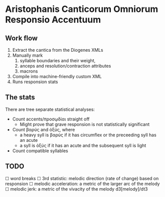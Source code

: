 # Aristophanis Canticorum Omniorum Responsio Accentuum

## Work flow
1. Extract the cantica from the Diogenes XMLs
2. Manually mark 
   1. syllable boundaries and their weight, 
   2. anceps and resolution/contraction attributes
   3. macrons
3. Compile into machine-friendly custom XML
4. Runs responsion stats 

## The stats

There are tree separate statistical analyses:

- Count accents/προσῳδίαι straight off
  - Might prove that grave responsion is not statistically significant
- Count βαρύς and ὀξύς, where
  - a heavy syll is βαρύς if it has circumflex or the preceeding syll has an acute 
  - a syll is ὀξύς if it has an acute and the subsequent syll is light
- Count compatible syllables

## TODO

☐ word breaks
☐ 3rd statistic: melodic direction (rate of change) based on responsion
    ☐ melodic acceleration: a metric of the larger arc of the melody
    ☐ melodic jerk: a metric of the vivacity of the melody d3[melody]/dt3